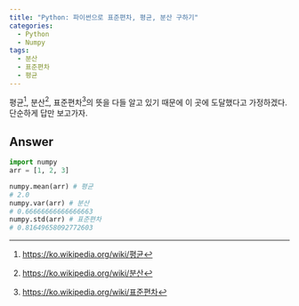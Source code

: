 ```yaml
---
title: "Python: 파이썬으로 표준편차, 평균, 분산 구하기"
categories:
  - Python
  - Numpy
tags: 
  - 분산
  - 표준편차
  - 평균
---
```


평균[^1], 분산[^2], 표준편차[^3]의 뜻을 다들 알고 있기 때문에 이 곳에 도달했다고 가정하겠다. 단순하게 답만 보고가자.

[^1]: <https://ko.wikipedia.org/wiki/평균>
[^2]: <https://ko.wikipedia.org/wiki/분산>
[^3]: <https://ko.wikipedia.org/wiki/표준편차>

## Answer
```python
import numpy
arr = [1, 2, 3]

numpy.mean(arr) # 평균
# 2.0
numpy.var(arr) # 분산
# 0.66666666666666663
numpy.std(arr) # 표준편차
# 0.81649658092772603

```
